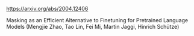https://arxiv.org/abs/2004.12406

Masking as an Efficient Alternative to Finetuning for Pretrained
  Language Models (Mengjie Zhao, Tao Lin, Fei Mi, Martin Jaggi, Hinrich Schütze)

